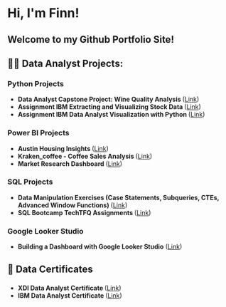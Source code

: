 <h1>Hi, I'm Finn!</h1>

<h2>Welcome to my Github Portfolio Site!</h2>
  
<h2>👨‍💻 Data Analyst Projects:</h2>

<h3>Python Projects</h3>

- <b>Data Analyst Capstone Project: Wine Quality Analysis </b>([Link](https://github.com/FinnBorchert/Data_Projects/blob/main/Capstone%20Project%20Wine%20Quality%20Leon%20Finn%20Borchert.ipynb))
- <b>Assignment IBM Extracting and Visualizing Stock Data </b>([Link](https://github.com/FinnBorchert/IBM_Data_Analyst_Assignments/blob/main/Assignment%20IBM%20Extracting%20-%20Visualizing%20Stock%20Data.ipynb))
- <b>Assignment IBM Data Analyst Visualization with Python </b>([Link](https://github.com/FinnBorchert/IBM_Data_Analyst_Assignments/blob/main/Assignment%20IBM%20Data%20Analyst%20-%20Visualization%20with%20Python.ipynb))

<h3>Power BI Projects</h3>

- <b>Austin Housing Insights </b>([Link](https://github.com/FinnBorchert/PowerBIProjects/blob/main/Austin_Hosing_Data_Insights.pbix))
- <b>Kraken_coffee - Coffee Sales Analysis </b>([Link](https://github.com/FinnBorchert/PowerBIProjects/blob/main/Kraken_coffee%20-%20Coffee%20Sales%20Analysis.pbix))
- <b>Market Research Dashboard </b>([Link](https://github.com/FinnBorchert/PowerBIProjects/blob/main/Market_Research_Dashboard.pbix))

<h3>SQL Projects</h3>

- <b>Data Manipulation Exercises (Case Statements, Subqueries, CTEs, Advanced Window Functions) </b>([Link](https://github.com/FinnBorchert/SQLDataCamp))
- <b>SQL Bootcamp TechTFQ Assignments </b>([Link](https://github.com/FinnBorchert/SQL_Bootcamp_TechTFQ))


<h3>Google Looker Studio</h3>

- <b>Building a Dashboard with Google Looker Studio</b> ([Link](https://github.com/FinnBorchert/Data_Projects/blob/main/Building_A_Dashboard_With_Google_Looker_Studio_-_IBM_Assignment.pdf))

<h2> <p>&#128220; Data Certificates</p> </h2>

- <b>XDI Data Analyst Certificate </b>([Link](https://drive.google.com/file/d/1BWMW3tBa5S1sB-kl6ScnlzZQjklZh3-7/view?usp=sharing))
- <b>IBM Data Analyst Certificate </b>([Link](https://drive.google.com/file/d/1xQJtKDCPZkKPkSKetCsYo4_Vf21u7lTP/view?usp=sharing))
